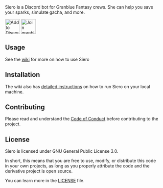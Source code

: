Siero is a Discord bot for Granblue Fantasy crews. She can help you save your sparks, simulate gacha, and more.

[<img src="https://i.imgur.com/bnSI8Ow.png" height=48 alt="Add to Discord"/>](https://discord.com/api/oauth2/authorize?client_id=539533389187776523&permissions=8192&scope=bot) [<img src="https://i.imgur.com/xsgDiGS.png" height=48 alt="Join granblue-tools on Discord"/>](https://discord.gg/6929HA6)

## Usage
See the [wiki](https://github.com/jedmund/siero-bot/wiki) for more on how to use Siero

## Installation
The wiki also has [detailed instructions](https://github.com/jedmund/siero-bot/wiki/For-development) on how to run Siero on your local machine.

## Contributing
Please read and understand the [Code of Conduct](https://github.com/jedmund/siero-bot/blob/master/CONTRIBUTING.md) before contributing to the project.

## License
Siero is licensed under GNU General Public License 3.0.

In short, this means that you are free to use, modify, or distribute this code in your own projects, as long as you properly attribute the code and the derivative project is open source. 

You can learn more in the [LICENSE](https://github.com/jedmund/siero-bot/blob/master/LICENSE) file.
